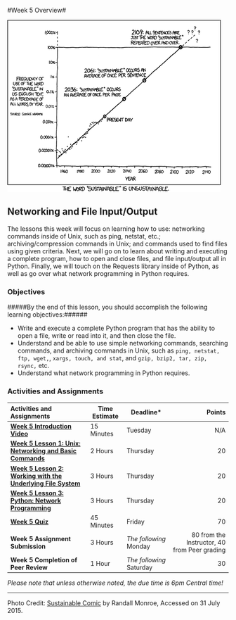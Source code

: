 #Week 5 Overview#

![XKCD sustainability comic](images/xkcd_sustainable.png)
## Networking and File Input/Output ##

The lessons this week will focus on learning how to use: networking commands inside of Unix, such as ping, netstat, etc.; archiving/compression commands in Unix; and commands used to find files using given criteria.  Next, we will go on to learn about writing and executing a complete program, how to open and close files, and file input/output all in Python.  Finally, we will touch on the Requests library inside of Python, as well as go over what network programming in Python requires.  


### Objectives ###

#####By the end of this lesson, you should accomplish the following learning objectives:######

- Write and execute a complete Python program that has the ability to open a file, write or read into it, and then close the file.
- Understand and be able to use simple networking commands, searching commands, and archiving commands in Unix, such as ```ping, netstat, ftp, wget,```, ```xargs, touch, and stat```, and ```gzip, bzip2, tar, zip, rsync,``` etc.
- Understand what network programming in Python requires.


### Activities and Assignments ###

|Activities and Assignments | Time Estimate | Deadline* | Points|
|:------| -----|-------|----------:|
|**[Week 5 Introduction Video][w5v]**|15 Minutes|Tuesday|N/A|
|**[Week 5 Lesson 1: Unix: Networking and Basic Commands](lesson1.md)**| 2 Hours |Thursday| 20|
|**[Week 5 Lesson 2: Working with the Underlying File System](lesson2.md)**| 3 Hours | Thursday | 20 |
|**[Week 5 Lesson 3: Python: Network Programming](lesson3.md)**| 3 Hours | Thursday| 20 |
|**[Week 5 Quiz][w5q]**| 45 Minutes | Friday | 70|
|**Week 5 Assignment Submission**| 3 Hours | *The following*  Monday | 80 from the Instructor, 40 from Peer grading | 
|**Week 5 Completion of Peer Review**| 1 Hour | *The following* Saturday | 30 | 


*Please note that unless otherwise noted, the due time is 6pm Central time!*

----------
[w5q]: https://learn.illinois.edu/mod/quiz/view.php?id=1676537
[w5v]: https://mediaspace.illinois.edu/media/Week+Five/1_dp5wpgj8/48757791

Photo Credit: [Sustainable Comic](http://imgs.xkcd.com/comics/sustainable.png) by Randall Monroe, Accessed on 31 July 2015.
